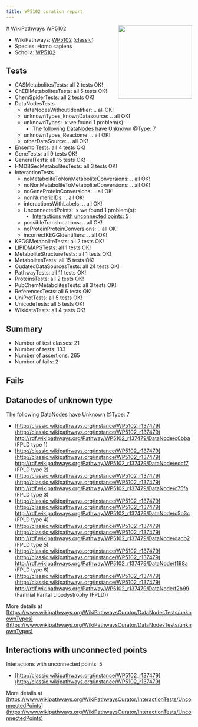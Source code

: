 ```yaml
---
title: WP5102 curation report
---
```


<img style="float: right; width: 200px" src="https://upload.wikimedia.org/wikipedia/commons/thumb/8/83/Wplogo_with_text_500.png/640px-Wplogo_with_text_500.png" />
# WikiPathways WP5102

* WikiPathways: [WP5102](https://wikipathways.org/pathways/WP5102) ([classic](https://classic.wikipathways.org/instance/WP5102))
* Species: Homo sapiens
* Scholia: [WP5102](https://scholia.toolforge.org/wikipathways/WP5102)
## Tests
* CASMetabolitesTests: all 2 tests OK!
* ChEBIMetabolitesTests: all 5 tests OK!
* ChemSpiderTests: all 2 tests OK!
* DataNodesTests
    * dataNodesWithoutIdentifier: .. all OK!
    * unknownTypes_knownDatasource: .. all OK!
    * unknownTypes: .x we found 1 problem(s):
        * [The following DataNodes have Unknown @Type: 7](#839973e5)
    * unknownTypes_Reactome: .. all OK!
    * otherDataSource: .. all OK!
* EnsemblTests: all 4 tests OK!
* GeneTests: all 9 tests OK!
* GeneralTests: all 15 tests OK!
* HMDBSecMetabolitesTests: all 3 tests OK!
* InteractionTests
    * noMetaboliteToNonMetaboliteConversions: .. all OK!
    * noNonMetaboliteToMetaboliteConversions: .. all OK!
    * noGeneProteinConversions: .. all OK!
    * nonNumericIDs: .. all OK!
    * interactionsWithLabels: .. all OK!
    * UnconnectedPoints: .x we found 1 problem(s):
        * [Interactions with unconnected points: 5](#35a61add)
    * possibleTranslocations: .. all OK!
    * noProteinProteinConversions: .. all OK!
    * incorrectKEGGIdentifiers: .. all OK!
* KEGGMetaboliteTests: all 2 tests OK!
* LIPIDMAPSTests: all 1 tests OK!
* MetaboliteStructureTests: all 1 tests OK!
* MetabolitesTests: all 15 tests OK!
* OudatedDataSourcesTests: all 24 tests OK!
* PathwayTests: all 11 tests OK!
* ProteinsTests: all 2 tests OK!
* PubChemMetabolitesTests: all 3 tests OK!
* ReferencesTests: all 6 tests OK!
* UniProtTests: all 5 tests OK!
* UnicodeTests: all 5 tests OK!
* WikidataTests: all 4 tests OK!


## Summary

* Number of test classes: 21
* Number of tests: 133
* Number of assertions: 265
* Number of fails: 2

## Fails

<a name="839973e5" />

## Datanodes of unknown type

The following DataNodes have Unknown @Type: 7

* [http://classic.wikipathways.org/instance/WP5102_r137479](http://classic.wikipathways.org/instance/WP5102_r137479) http://rdf.wikipathways.org/Pathway/WP5102_r137479/DataNode/c0bba (FPLD type 1)
* [http://classic.wikipathways.org/instance/WP5102_r137479](http://classic.wikipathways.org/instance/WP5102_r137479) http://rdf.wikipathways.org/Pathway/WP5102_r137479/DataNode/edcf7 (FPLD type 2)
* [http://classic.wikipathways.org/instance/WP5102_r137479](http://classic.wikipathways.org/instance/WP5102_r137479) http://rdf.wikipathways.org/Pathway/WP5102_r137479/DataNode/c75fa (FPLD type 3)
* [http://classic.wikipathways.org/instance/WP5102_r137479](http://classic.wikipathways.org/instance/WP5102_r137479) http://rdf.wikipathways.org/Pathway/WP5102_r137479/DataNode/c5b3c (FPLD type 4)
* [http://classic.wikipathways.org/instance/WP5102_r137479](http://classic.wikipathways.org/instance/WP5102_r137479) http://rdf.wikipathways.org/Pathway/WP5102_r137479/DataNode/dacb2 (FPLD type 5)
* [http://classic.wikipathways.org/instance/WP5102_r137479](http://classic.wikipathways.org/instance/WP5102_r137479) http://rdf.wikipathways.org/Pathway/WP5102_r137479/DataNode/f198a (FPLD type 6)
* [http://classic.wikipathways.org/instance/WP5102_r137479](http://classic.wikipathways.org/instance/WP5102_r137479) http://rdf.wikipathways.org/Pathway/WP5102_r137479/DataNode/f2b99 (Familial Parital Lipodystrophy
(FPLD))


More details at [https://www.wikipathways.org/WikiPathwaysCurator/DataNodesTests/unknownTypes](https://www.wikipathways.org/WikiPathwaysCurator/DataNodesTests/unknownTypes)

<a name="35a61add" />

## Interactions with unconnected points

Interactions with unconnected points: 5

* [http://classic.wikipathways.org/instance/WP5102_r137479](http://classic.wikipathways.org/instance/WP5102_r137479)


More details at [https://www.wikipathways.org/WikiPathwaysCurator/InteractionTests/UnconnectedPoints](https://www.wikipathways.org/WikiPathwaysCurator/InteractionTests/UnconnectedPoints)

